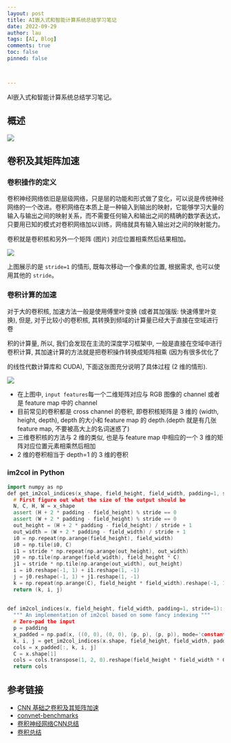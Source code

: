 ```yaml
---
layout: post
title: AI嵌入式和智能计算系统总结学习笔记
date: 2022-09-29
author: lau
tags: [AI, Blog]
comments: true
toc: false
pinned: false



---
```


AI嵌入式和智能计算系统总结学习笔记。

## 概述

![](https://tuchuangs.com/imgs/2022/09/29/601eda7ed25768f9.png)

## 卷积及其矩阵加速

### 卷积操作的定义

卷积神经网络依旧是层级网络，只是层的功能和形式做了变化，可以说是传统神经网络的一个改进。卷积网络在本质上是一种输入到输出的映射，它能够学习大量的输入与输出之间的映射关系，而不需要任何输入和输出之间的精确的数学表达式，只要用已知的模式对卷积网络加以训练，网络就具有输入输出对之间的映射能力。

卷积就是卷积核和另外一个矩阵 (图片) 对应位置相乘然后结果相加。

![](https://www.mobibrw.com/wp-content/uploads/2019/04/conv.gif)

上图展示的是 `stride=1` 的情形, 既每次移动一个像素的位置, 根据需求, 也可以使用其他的 `stride`。

### 卷积计算的加速

对于大的卷积核, 加速方法一般是使用傅里叶变换 (或者其加强版: 快速傅里叶变换), 但是, 对于比较小的卷积核, 其转换到频域的计算量已经大于直接在空域进行卷

积的计算量, 所以, 我们会发现在主流的深度学习框架中, 一般是直接在空域中进行卷积计算, 其加速计算的方法就是把卷积操作转换成矩阵相乘 (因为有很多优化了

的线性代数计算库和 CUDA), 下面这张图充分说明了具体过程 (2 维的情形).

![](https://www.mobibrw.com/wp-content/uploads/2019/04/conv_matrix.png)

- 在上图中, `input features`每一个二维矩阵对应与 RGB 图像的 channel 或者是 feature map 中的 channel
- 目前常见的卷积都是 cross channel 的卷积, 即卷积核矩阵是 3 维的 (width, height, depth), depth 的大小和 feature map 的 depth.(depth 就是有几张 feature map, 不要被高大上的名词迷惑了)
- 三维卷积核的方法与 2 维的类似, 也是与 feature map 中相应的一个 3 维的矩阵对应位置元素相乘然后相加
- 2 维的卷积相当于 depth=1 的 3 维的卷积

### im2col in Python

```c++
import numpy as np
def get_im2col_indices(x_shape, field_height, field_width, padding=1, stride=1):
  # First figure out what the size of the output should be
  N, C, H, W = x_shape
  assert (H + 2 * padding - field_height) % stride == 0
  assert (W + 2 * padding - field_height) % stride == 0
  out_height = (H + 2 * padding - field_height) / stride + 1
  out_width = (W + 2 * padding - field_width) / stride + 1
  i0 = np.repeat(np.arange(field_height), field_width)
  i0 = np.tile(i0, C)
  i1 = stride * np.repeat(np.arange(out_height), out_width)
  j0 = np.tile(np.arange(field_width), field_height * C)
  j1 = stride * np.tile(np.arange(out_width), out_height)
  i = i0.reshape(-1, 1) + i1.reshape(1, -1)
  j = j0.reshape(-1, 1) + j1.reshape(1, -1)
  k = np.repeat(np.arange(C), field_height * field_width).reshape(-1, 1)
  return (k, i, j)
 
 
def im2col_indices(x, field_height, field_width, padding=1, stride=1):
  """ An implementation of im2col based on some fancy indexing """
  # Zero-pad the input
  p = padding
  x_padded = np.pad(x, ((0, 0), (0, 0), (p, p), (p, p)), mode='constant')
  k, i, j = get_im2col_indices(x.shape, field_height, field_width, padding, stride)
  cols = x_padded[:, k, i, j]
  C = x.shape[1]
  cols = cols.transpose(1, 2, 0).reshape(field_height * field_width * C, -1)
  return cols
```





## **参考链接**

- [CNN 基础之卷积及其矩阵加速](http://shuokay.com/2016/06/08/convolution/)
- [convnet-benchmarks](https://github.com/soumith/convnet-benchmarks)
- [卷积神经网络CNN总结](http://bigdata.51cto.com/art/201705/538792.htm)
- [卷积总结](https://www.mobibrw.com/2017/7557)



